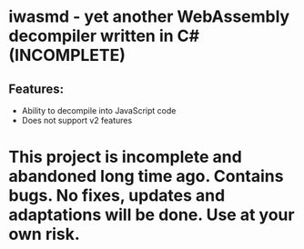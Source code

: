 # iwasmd - yet another WebAssembly decompiler written in C# (INCOMPLETE)

## Features:
- Ability to decompile into JavaScript code
- Does not support v2 features

# This project is incomplete and abandoned long time ago. Contains bugs. No fixes, updates and adaptations will be done. Use at your own risk.